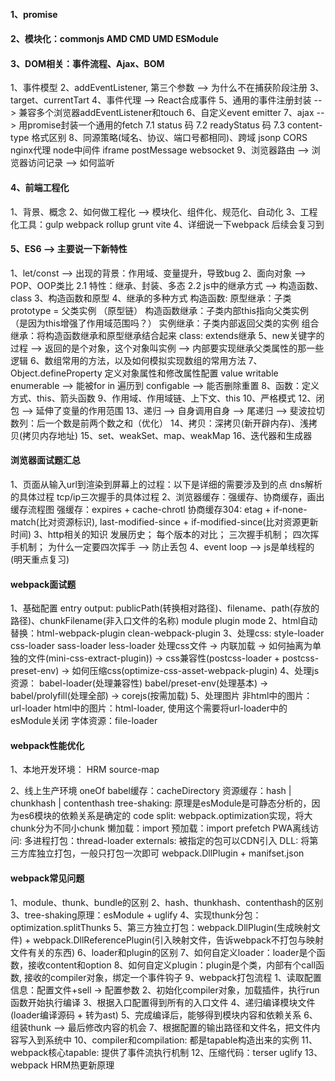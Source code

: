 #### 1、promise
#### 2、模块化：commonjs AMD CMD UMD ESModule
#### 3、DOM相关：事件流程、Ajax、BOM
  1、事件模型
  2、addEventListener, 第三个参数 --> 为什么不在捕获阶段注册
  3、target、currentTart
  4、事件代理 --> React合成事件
  5、通用的事件注册封装 --> 兼容多个浏览器addEventListener和touch
  6、自定义event emitter
  7、ajax --> 用promise封装一个通用的fetch
    7.1 status 码
    7.2 readyStatus 码
    7.3 content-type 格式区别
  8、同源策略(域名、协议、端口号都相同)、跨域
    jsonp
    CORS
    nginx代理
    node中间件
    iframe
    postMessage
    websocket
  9、浏览器路由 --> 浏览器访问记录 --> 如何监听
#### 4、前端工程化
  1、背景、概念
  2、如何做工程化 --> 模块化、组件化、规范化、自动化
  3、工程化工具：gulp webpack rollup grunt vite
  4、详细说一下webpack 后续会复习到

#### 5、ES6 --> 主要说一下新特性
  1、let/const --> 出现的背景：作用域、变量提升，导致bug
  2、面向对象 --> POP、OOP类比
      2.1 特性：继承、封装、多态
      2.2 js中的继承方式 --> 构造函数、class
  3、构造函数和原型
  4、继承的多种方式
      构造函数:
        原型继承：子类prototype = 父类实例 （原型链）
        构造函数继承：子类内部this指向父类实例（是因为this增强了作用域范围吗？）
        实例继承：子类内部返回父类的实例
        组合继承：将构造函数继承和原型继承结合起来
      class:
        extends继承
  5、new关键字的过程 --> 返回的是个对象，这个对象叫实例 --> 内部要实现继承父类属性的那一些逻辑
  6、数组常用的方法，以及如何模拟实现数组的常用方法
  7、Object.defineProperty 定义对象属性和修改属性配置
      value
      writable
      enumerable --> 能被for in 遍历到
      configable --> 能否删除重置
  8、函数：定义方式、this、箭头函数
  9、作用域、作用域链、上下文、this
  10、严格模式
  12、闭包 --> 延伸了变量的作用范围
  13、递归 --> 自身调用自身 --> 尾递归 --> 斐波拉切数列：后一个数是前两个数之和（优化）
  14、拷贝：深拷贝(新开辟内存)、浅拷贝(拷贝内存地址)
  15、set、weakSet、map、weakMap
  16、迭代器和生成器

#### 浏览器面试题汇总
  1、页面从输入url到渲染到屏幕上的过程：以下是详细的需要涉及到的点
      dns解析的具体过程
      tcp/ip三次握手的具体过程
  2、浏览器缓存：强缓存、协商缓存，画出缓存流程图
      强缓存：expires + cache-chrotl
      协商缓存304: etag + if-none-match(比对资源标识), last-modified-since + if-modified-since(比对资源更新时间)
  3、http相关的知识
      发展历史；
      每个版本的对比；
      三次握手机制；
      四次挥手机制；
      为什么一定要四次挥手 --> 防止丢包
  4、event loop --> js是单线程的(明天重点复习)

#### webpack面试题
  1、基础配置
      entry
      output: publicPath(转换相对路径)、filename、path(存放的路径)、chunkFilename(非入口文件的名称)
      module
      plugin
      mode
  2、html自动替换：html-webpack-plugin clean-webpack-plugin
  3、处理css: style-loader css-loader sass-loader less-loader
      处理css文件 -> 内联加载 -> 
      如何抽离为单独的文件(mini-css-extract-plugin)) -> 
      css兼容性(postcss-loader + postcss-preset-env) ->
      如何压缩css(optimize-css-asset-webpack-plugin)
  4、处理js资源： babel-loader(处理兼容性)
      babel/preset-env(处理基本) -> babel/prolyfill(处理全部) -> corejs(按需加载)
  5、处理图片
      非html中的图片：url-loader
      html中的图片：html-loader, 使用这个需要将url-loader中的esModule关闭
      字体资源：file-loader

#### webpack性能优化
  1、本地开发环境：
      HRM
      source-map

  2、线上生产环境
      oneOf
      babel缓存：cacheDirectory
      资源缓存：hash | chunkhash | contenthash
      tree-shaking: 原理是esModule是可静态分析的，因为es6模块的依赖关系是确定的
      code split: webpack.optimization实现，将大chunk分为不同小chunk
      懒加载：import
      预加载：import prefetch
      PWA离线访问:
      多进程打包：thread-loader
      externals: 被指定的包可以CDN引入
      DLL: 将第三方库独立打包，一般只打包一次即可 webpack.DllPlugin + manifset.json

#### webpack常见问题
  1、module、thunk、bundle的区别
  2、hash、thunkhash、contenthash的区别
  3、tree-shaking原理：esModule + uglify
  4、实现thunk分包：optimization.splitThunks
  5、第三方独立打包：webpack.DllPlugin(生成映射文件) + webpack.DllReferencePlugin(引入映射文件，告诉webpack不打包与映射文件有关的东西)
  6、loader和plugin的区别
  7、如何自定义loader：loader是个函数，接收content和option
  8、如何自定义plugin：plugin是个类，内部有个call函数, 接收的compiler对象，绑定一个事件钩子
  9、webpack打包流程
      1、读取配置信息：配置文件+sell -> 配置参数
      2、初始化compiler对象，加载插件，执行run函数开始执行编译
      3、根据入口配置得到所有的入口文件
      4、递归编译模块文件(loader编译源码 + 转为ast)
      5、完成编译后，能够得到模块内容和依赖关系
      6、组装thunk --> 最后修改内容的机会
      7、根据配置的输出路径和文件名，把文件内容写入到系统中
  10、compiler和compilation: 都是tapable构造出来的实例
  11、webpack核心tapable: 提供了事件流执行机制
  12、压缩代码：terser uglify
  13、webpack HRM热更新原理




